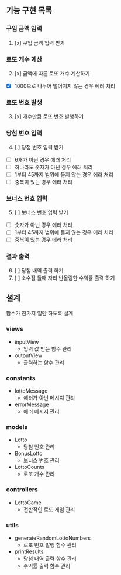 ## 기능 구현 목록
### 구입 금액 입력
1. [x] 구입 금액 입력 받기
### 로또 개수 계산
2. [x] 금액에 따른 로또 개수 계산하기
- [x] 1000으로 나누어 떨어지지 않는 경우 에러 처리
### 로또 번호 발생
3. [x] 개수만큼 로또 번호 발행하기
### 당첨 번호 입력
4. [ ] 당첨 번호 입력 받기
- [ ] 6개가 아닌 경우 에러 처리
- [ ] 하나라도 숫자가 아닌 경우 에러 처리
- [ ] 1부터 45까지 범위에 들지 않는 경우 에러 처리
- [ ] 중복이 있는 경우 에러 처리
### 보너스 번호 입력
5. [ ] 보너스 번호 입력 받기
- [ ] 숫자가 아닌 경우 에러 처리
- [ ] 1부터 45까지 범위에 들지 않는 경우 에러 처리
- [ ] 중복이 있는 경우 에러 처리
### 결과 출력
6. [ ] 당첨 내역 출력 하기
7. [ ] 소수점 둘째 자리 반올림한 수익률 출력 하기


## 설계
함수가 한가지 일만 하도록 설계
### views
- inputView
    - 입력 값 받는 함수 관리
- outputView
    - 출력하는 함수 관리

### constants
- lottoMessage
    - 에러가 아닌 메시지 관리
- errorMessage
    - 에러 메시지 관리

### models
- Lotto
    - 당첨 번호 관리
- BonusLotto
    - 보너스 번호 관리
- LottoCounts
    - 로또 개수 관리

### controllers
- LottoGame
    - 전반적인 로또 게임 관리

### utils
- generateRandomLottoNumbers
    - 로또 번호 발행 함수 관리
- printResults
    - 당첨 내역 출력 함수 관리
    - 수익률 출력 함수 관리